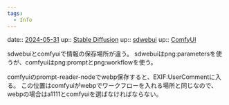 ```yaml
---
tags:
  - Info
---
```


date:: [2024-05-31](/Daily_Note/2024-05-31.md)
up:: [Stable Diffusion](../Bar/Stable%20Diffusion.md)
up:: [sdwebui](../Bar/App/stable-diffusion-webui.md)
up:: [ComfyUI](../Bar/App/ComfyUI.md)

sdwebuiとcomfyuiで情報の保存場所が違う。
sdwebuiはpng:parametersを使うが、comfyuiはpng:promptとpng:workflowを使う。

comfyuiのprompt-reader-nodeでwebp保存すると、EXIF:UserCommentに入る。
この位置はcomfyuiがwebpでワークフローを入れる場所と同じなので、webpの場合はa1111とcomfyuiを選ばなければならない。
